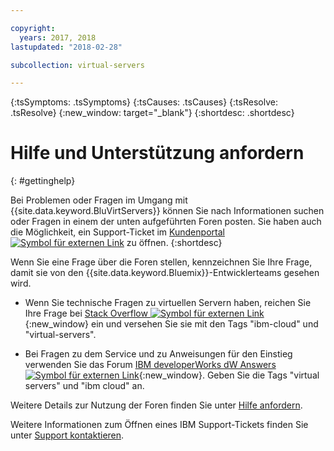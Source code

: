 ```yaml
---

copyright:
  years: 2017, 2018
lastupdated: "2018-02-28"

subcollection: virtual-servers

---
```


<!-- Common attributes used in the template are defined as follows: -->
{:tsSymptoms: .tsSymptoms}
{:tsCauses: .tsCauses}
{:tsResolve: .tsResolve}
{:new_window: target="_blank"}
{:shortdesc: .shortdesc}

<!-- # {{site.data.keyword.blockstorageshort}} troubleshooting
{: #ts} -->
<!-- Provide an appropriate ID above -->

<!-- IN PROGRESS - AUDIENCE BLUE, STAGING ONLY -->


<!-- This is the template for troubleshooting topics.  -->

<!-- The short description section should include the service long name and "Bluemix" for search optimization. Example short description: -->

<!-- Add a heading and content for how to get help and support. Use this template for beta and GA services:  -->
# Hilfe und Unterstützung anfordern
{: #gettinghelp}

Bei Problemen oder Fragen im Umgang mit {{site.data.keyword.BluVirtServers}} können Sie nach Informationen suchen oder Fragen in einem der unten aufgeführten Foren posten. Sie haben auch die Möglichkeit, ein Support-Ticket im [Kundenportal ![Symbol für externen Link](../../icons/launch-glyph.svg "Symbol für externen Link")](https://control.softlayer.com/) zu öffnen.
{:shortdesc}

Wenn Sie eine Frage über die Foren stellen, kennzeichnen Sie Ihre Frage, damit sie von den {{site.data.keyword.Bluemix}}-Entwicklerteams gesehen wird.
<!--Insert the appropriate Stack Overflow tag for your service for <block-storage> in URL and text below:  -->
* Wenn Sie technische Fragen zu virtuellen Servern haben, reichen Sie Ihre Frage bei [Stack Overflow ![Symbol für externen Link](../icons/launch-glyph.svg "Symbol für externen Link")](http://stackoverflow.com/search?q=virtual-servers+ibm-bluemix){:new_window} ein und versehen Sie sie mit den Tags "ibm-cloud" und "virtual-servers".
<!--Insert the appropriate dW Answers tag for your service for <service_keyword> in URL below:  -->
* Bei Fragen zu dem Service und zu Anweisungen für den Einstieg verwenden Sie das Forum [IBM developerWorks dW Answers ![Symbol für externen Link](../icons/launch-glyph.svg "Symbol für externen Link")](https://developer.ibm.com/answers/topics/virtual-servers.html?smartspace=bluemix){:new_window}. Geben Sie die Tags "virtual servers" und "ibm cloud" an.

Weitere Details zur Nutzung der Foren finden Sie unter [Hilfe anfordern](/docs/get-support?topic=get-support-getting-customer-support#using-avatar).

Weitere Informationen zum Öffnen eines IBM Support-Tickets finden Sie unter [Support kontaktieren](/docs/get-support?topic=get-support-getting-customer-support).
